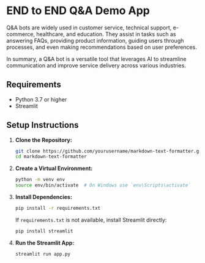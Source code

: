 # END to END Q&A Demo App
Q&A bots are widely used in customer service, technical support, e-commerce, healthcare, and education. They assist in tasks such as answering FAQs, providing product information, guiding users through processes, and even making recommendations based on user preferences.

In summary, a Q&A bot is a versatile tool that leverages AI to streamline communication and improve service delivery across various industries.

## Requirements

- Python 3.7 or higher
- Streamlit

## Setup Instructions

1. **Clone the Repository:**

    ```sh
    git clone https://github.com/yourusername/markdown-text-formatter.git
    cd markdown-text-formatter
    ```

2. **Create a Virtual Environment:**

    ```sh
    python -m venv env
    source env/bin/activate  # On Windows use `env\Scripts\activate`
    ```

3. **Install Dependencies:**

    ```sh
    pip install -r requirements.txt
    ```

    If `requirements.txt` is not available, install Streamlit directly:

    ```sh
    pip install streamlit
    ```

4. **Run the Streamlit App:**

    ```sh
    streamlit run app.py
    ```


